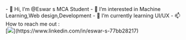 <html>
     <head>
      <meta name="google-site-verification" content="1eJqOsJu1YHjo3IzL6S5Y0coeMAEmBLKymbjkjazb8c" /> 
- 👋 Hi, I’m @Eswar s MCA Student
- 👀 I’m interested in Machine Learning,Web design,Development
- 🌱 I’m currently learning UI/UX
- 📫 How to reach me out :
</br > [<img src="https://img.shields.io/badge/LinkedIn-0077B5?style=for-the-badge&logo=linkedin&logoColor=white" />](https://www.linkedin.com/in/eswar-s-77bb28217)
 </head>
</html>


<!---
SEswar10/SEswar10 is a ✨ special ✨ repository because its `README.md` (this file) appears on your GitHub profile.
You can click the Preview link to take a look at your changes.
--->
